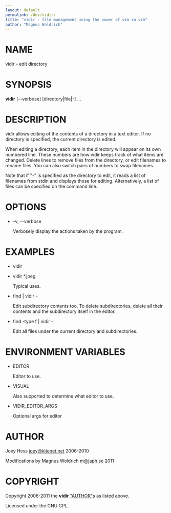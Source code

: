 ```yaml
---
layout: default
permalink: /dev/vidir/
title: "vidir - file management using the power of vim in vim"
author: "Magnus Woldrich"
---
```



# NAME

vidir - edit directory

# SYNOPSIS

**vidir** \[--verbose\] \[directory|file|-\] ...

# DESCRIPTION

vidir allows editing of the contents of a directory in a text editor. If no
directory is specified, the current directory is edited.

When editing a directory, each item in the directory will appear on its own
numbered line. These numbers are how vidir keeps track of what items are
changed. Delete lines to remove files from the directory, or
edit filenames to rename files. You can also switch pairs of numbers to
swap filenames.

Note that if "-" is specified as the directory to edit, it reads a list of
filenames from stdin and displays those for editing. Alternatively, a list
of files can be specified on the command line.

# OPTIONS

- -v, --verbose

    Verbosely display the actions taken by the program.

# EXAMPLES

- vidir
- vidir \*.jpeg

    Typical uses.

- find | vidir -

    Edit subdirectory contents too. To delete subdirectories,
    delete all their contents and the subdirectory itself in the editor.

- find -type f | vidir -

    Edit all files under the current directory and subdirectories.

# ENVIRONMENT VARIABLES

- EDITOR

    Editor to use.

- VISUAL

    Also supported to determine what editor to use.

- VIDIR\_EDITOR\_ARGS

    Optional args for editor

# AUTHOR

Joey Hess <joey@kitenet.net> 2006-2010

Modifications by Magnus Woldrich  <m@japh.se> 2011

# COPYRIGHT

Copyright 2006-2011 the **vidir** ["AUTHOR"](#author)s as listed above.

Licensed under the GNU GPL.
